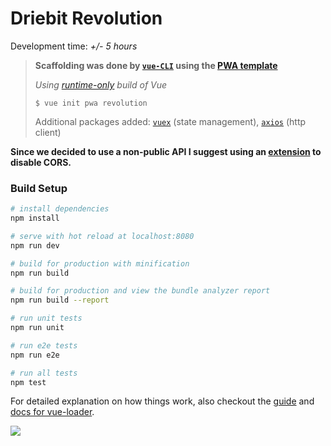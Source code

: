 # Driebit Revolution

Development time: *+/- 5 hours*

> **Scaffolding was done by [`vue-CLI`](https://github.com/vuejs/vue-cli) using the [PWA template](https://github.com/vuejs-templates/pwa)**
>
> *Using [runtime-only](https://gist.github.com/anchal20/f2ac9807263e106c1308f7143df1cf09) build of Vue*
>
> `$ vue init pwa revolution`
>
> Additional packages added: [`vuex`](https://github.com/vuejs/vuex) (state management), [`axios`](https://github.com/mzabriskie/axios) (http client)

**Since we decided to use a non-public API I suggest using an [extension](https://chrome.google.com/webstore/detail/cors-toggle/omcncfnpmcabckcddookmnajignpffnh?hl=en) to disable CORS.**

### **Build Setup**

``` bash
# install dependencies
npm install

# serve with hot reload at localhost:8080
npm run dev

# build for production with minification
npm run build

# build for production and view the bundle analyzer report
npm run build --report

# run unit tests
npm run unit

# run e2e tests
npm run e2e

# run all tests
npm test
```

For detailed explanation on how things work, also checkout the [guide](http://vuejs-templates.github.io/webpack/) and [docs for vue-loader](http://vuejs.github.io/vue-loader).

![](https://i.redd.it/f5fhg56ixaiz.jpg)